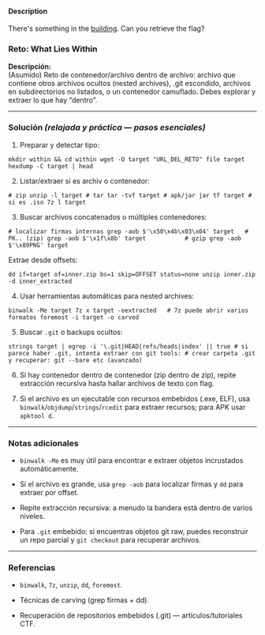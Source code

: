 #### Description

There's something in the [building](https://jupiter.challenges.picoctf.org/static/011955b303f293d60c8116e6a4c5c84f/buildings.png). Can you retrieve the flag?
### Reto: What Lies Within

**Descripción:**  
(Asumido) Reto de contenedor/archivo dentro de archivo: archivo que contiene otros archivos ocultos (nested archives), .git escondido, archivos en subdirectorios no listados, o un contenedor camuflado. Debes explorar y extraer lo que hay “dentro”.

---

### **Solución** _(relajada y práctica — pasos esenciales)_

1. Preparar y detectar tipo:
    

`mkdir within && cd within wget -O target "URL_DEL_RETO" file target hexdump -C target | head`

2. Listar/extraer si es archiv o contenedor:
    

`# zip unzip -l target # tar tar -tvf target # apk/jar jar tf target # si es .iso 7z l target`

3. Buscar archivos concatenados o múltiples contenedores:
    

`# localizar firmas internas grep -aob $'\x50\x4b\x03\x04' target   # PK.. (zip) grep -aob $'\x1f\x8b' target           # gzip grep -aob $'\x89PNG' target`

Extrae desde offsets:

`dd if=target of=inner.zip bs=1 skip=OFFSET status=none unzip inner.zip -d inner_extracted`

4. Usar herramientas automáticas para nested archives:
    

`binwalk -Me target 7z x target -oextracted   # 7z puede abrir varios formatos foremost -i target -o carved`

5. Buscar `.git` o backups ocultos:
    

`strings target | egrep -i '\.git|HEAD|refs/heads|index' || true # si parece haber .git, intenta extraer con git tools: # crear carpeta .git y recuperar: git --bare etc (avanzado)`

6. Si hay contenedor dentro de contenedor (zip dentro de zip), repite extracción recursiva hasta hallar archivos de texto con flag.
    
7. Si el archivo es un ejecutable con recursos embebidos (.exe, ELF), usa `binwalk`/`objdump`/`strings`/`rcedit` para extraer recursos; para APK usar `apktool d`.
    

---

### **Notas adicionales**

- `binwalk -Me` es muy útil para encontrar e extraer objetos incrustados automáticamente.
    
- Si el archivo es grande, usa `grep -aob` para localizar firmas y `dd` para extraer por offset.
    
- Repite extracción recursiva: a menudo la bandera está dentro de varios niveles.
    
- Para `.git` embebido: si encuentras objetos git raw, puedes reconstruir un repo parcial y `git checkout` para recuperar archivos.
    

---

### **Referencias**

- `binwalk`, `7z`, `unzip`, `dd`, `foremost`.
    
- Técnicas de carving (grep firmas + dd).
    
- Recuperación de repositorios embebidos (.git) — artículos/tutoriales CTF.